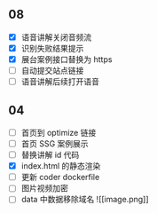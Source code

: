 ## 08

- [x] 语音讲解关闭音频流
- [x] 识别失败结果提示
- [x] 展台案例接口替换为 https
- [ ] 自动提交站点链接
- [ ] 语音讲解后续打开语音
## 04

- [ ] 首页到 optimize 链接
- [ ] 首页 SSG 案例展示
- [ ] 替换讲解 id 代码
- [x] index.html 的静态渲染
- [ ] 更新 coder dockerfile
- [ ] 图片视频加密
- [ ] data 中数据移除域名
![[image.png]]